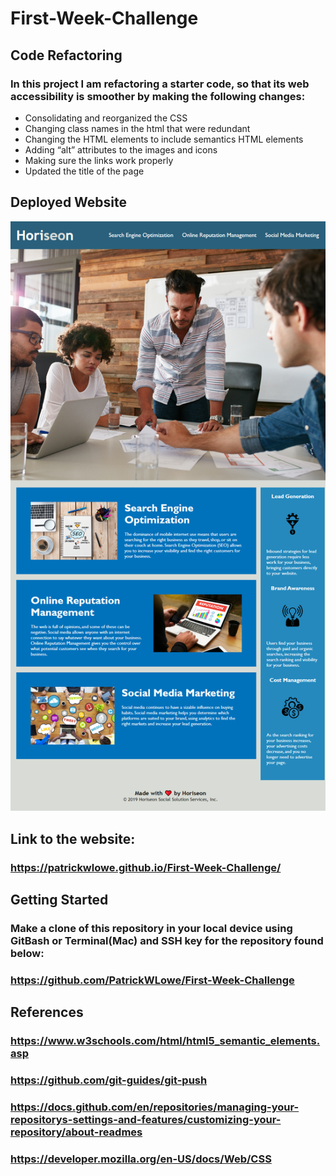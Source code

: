 # First-Week-Challenge

## Code Refactoring

### In this project I am refactoring a starter code, so that its web accessibility is smoother by making the following changes:

* Consolidating and reorganized the CSS
* Changing class names in the html that were redundant
* Changing the HTML elements to include semantics HTML elements
* Adding “alt” attributes to the images and icons 
* Making sure the links work properly 
* Updated the title of the page

## Deployed Website

![Deployed Webpage Screenshot](./assets/images/Screenshot.png)

## Link to the website:
### https://patrickwlowe.github.io/First-Week-Challenge/

## Getting Started

### Make a clone of this repository in your local device using GitBash or Terminal(Mac) and SSH key for the repository found below:

### https://github.com/PatrickWLowe/First-Week-Challenge


## References

### https://www.w3schools.com/html/html5_semantic_elements.asp
### https://github.com/git-guides/git-push
### https://docs.github.com/en/repositories/managing-your-repositorys-settings-and-features/customizing-your-repository/about-readmes
### https://developer.mozilla.org/en-US/docs/Web/CSS


